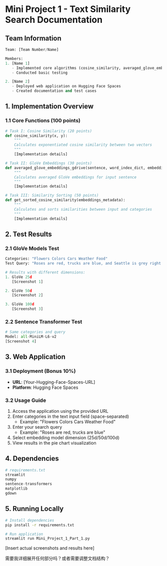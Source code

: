 



# Mini Project 1 - Text Similarity Search Documentation

## Team Information
```python
Team: [Team Number/Name]

Members:
1. [Name 1]
   - Implemented core algorithms (cosine_similarity, averaged_glove_embeddings_gdrive, get_sorted_cosine_similarity)
   - Conducted basic testing

2. [Name 2]
   - Deployed web application on Hugging Face Spaces
   - Created documentation and test cases
```

## 1. Implementation Overview

### 1.1 Core Functions (100 points)
```python
# Task I: Cosine Similarity (20 points)
def cosine_similarity(x, y):
    """
    Calculates exponentiated cosine similarity between two vectors
    """
    [Implementation details]

# Task II: GloVe Embeddings (30 points)
def averaged_glove_embeddings_gdrive(sentence, word_index_dict, embeddings, model_type=50):
    """
    Calculates averaged GloVe embeddings for input sentence
    """
    [Implementation details]

# Task III: Similarity Sorting (50 points)
def get_sorted_cosine_similarity(embeddings_metadata):
    """
    Calculates and sorts similarities between input and categories
    """
    [Implementation details]
```

## 2. Test Results

### 2.1 GloVe Models Test
```python
Categories: "Flowers Colors Cars Weather Food"
Test Query: "Roses are red, trucks are blue, and Seattle is grey right now"

# Results with different dimensions:
1. GloVe 25d
   [Screenshot 1]

2. GloVe 50d
   [Screenshot 2]

3. GloVe 100d
   [Screenshot 3]
```

### 2.2 Sentence Transformer Test
```python
# Same categories and query
Model: all-MiniLM-L6-v2
[Screenshot 4]
```

## 3. Web Application

### 3.1 Deployment (Bonus 10%)
- **URL**: [Your-Hugging-Face-Spaces-URL]
- **Platform**: Hugging Face Spaces

### 3.2 Usage Guide
1. Access the application using the provided URL
2. Enter categories in the text input field (space-separated)
   - Example: "Flowers Colors Cars Weather Food"
3. Enter your search query
   - Example: "Roses are red, trucks are blue"
4. Select embedding model dimension (25d/50d/100d)
5. View results in the pie chart visualization

## 4. Dependencies
```python
# requirements.txt
streamlit
numpy
sentence-transformers
matplotlib
gdown
```

## 5. Running Locally
```bash
# Install dependencies
pip install -r requirements.txt

# Run application
streamlit run Mini_Project_1_Part_1.py
```

[Insert actual screenshots and results here]

需要我详细展开任何部分吗？或者需要调整文档结构？
